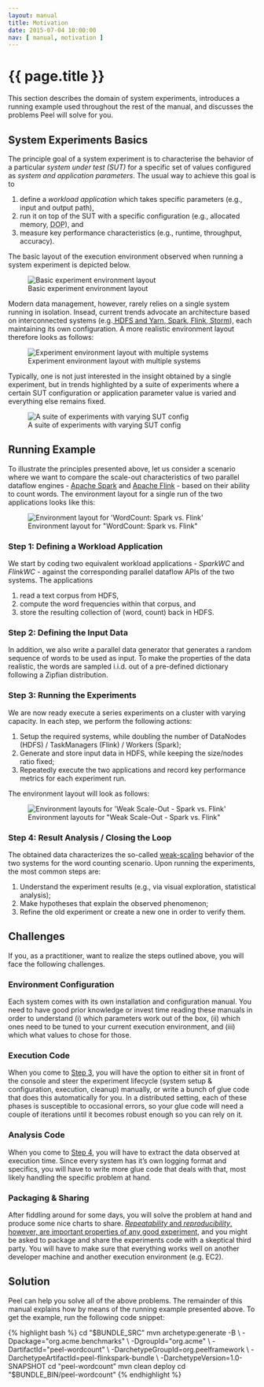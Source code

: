 ```yaml
---
layout: manual
title: Motivation
date: 2015-07-04 10:00:00
nav: [ manual, motivation ]
---
```


# {{ page.title }}

This section describes the domain of system experiments, introduces a running example used throughout the rest of the manual, and discusses the problems Peel will solve for you.

## System Experiments Basics

The principle goal of a system experiment is to characterise the behavior of a particular *system under test (SUT)* for a specific set of values configured as *system and application parameters*. The usual way to achieve this goal is to 

1. define a *workload application* which takes specific parameters (e.g., input and output path),
2. run it on top of the SUT with a specific configuration (e.g., allocated memory, <acronym title="degree of parallelism">DOP</acronym>), and 
3. measure key performance characteristics (e.g., runtime, throughput, accuracy). 

The basic layout of the execution environment observed when running a system experiment is depicted below.

<div class="row">
    <figure class="large-7 large-centered medium-8 medium-centered small-10 small-centered columns">
        <img src="{{ site.baseurl }}/img/env_basic_simple.svg" title="Basic experiment environment layout" alt="Basic experiment environment layout" /><br />
        <figcaption>Basic experiment environment layout</figcaption>
    </figure>
</div>

Modern data management, however, rarely relies on a single system running in isolation. Insead, current trends advocate an architecture based on interconnected systems (e.g.[ HDFS and Yarn](http://hadoop.apache.org),[ Spark](http://spark.apache.org/),[ Flink](http://flink.apache.org/),[ Storm](https://storm.apache.org/)), each maintaining its own configuration. A more realistic environment layout therefore looks as follows:

<div class="row">
    <figure class="large-7 large-centered medium-8 medium-centered small-10 small-centered columns">
        <img src="{{ site.baseurl }}/img/env_basic.svg" title="Experiment environment layout with multiple systems" alt="Experiment environment layout with multiple systems" /><br />
        <figcaption>Experiment environment layout with multiple systems</figcaption>
    </figure>
</div>

Typically, one is not just interested in the insight obtained by a single experiment, but in trends highlighted by a suite of experiments where a certain SUT configuration or application parameter value is varied and everything else remains fixed.

<div class="row">
    <figure class="large-9 large-centered medium-10 medium-centered small-12 small-centered columns">
        <img src="{{ site.baseurl }}/img/env_basic_series.svg" title="A suite of experiments with varying SUT config" alt="A suite of experiments with varying SUT config" /><br />
        <figcaption>A suite of experiments with varying SUT config</figcaption>
    </figure>
</div>

## Running Example

To illustrate the principles presented above, let us consider a scenario where we want to compare the scale-out characteristics of two parallel dataflow engines - [Apache Spark](http://spark.apache.org/) and [Apache Flink](http://flink.apache.org/) - based on their ability to count words. 
The environment layout for a single run of the two applications looks like this:

<div class="row">
    <figure class="large-7 large-centered medium-8 medium-centered small-10 small-centered columns">
        <img src="{{ site.baseurl }}/img/env_wc.svg" title="Environment layout for 'WordCount: Spark vs. Flink'" alt="Environment layout for 'WordCount: Spark vs. Flink'" /><br />
        <figcaption>Environment layout for "WordCount: Spark vs. Flink"</figcaption>
    </figure>
</div>

### Step 1: Defining a Workload Application

We start by coding two equivalent workload applications - *SparkWC* and *FlinkWC* - against the corresponding parallel dataflow APIs of the two systems. The applications

1. read a text corpus from HDFS, 
2. compute the word frequencies within that corpus, and 
3. store the resulting collection of (word, count) back in HDFS. 

### Step 2: Defining the Input Data

In addition, we also write a parallel data generator that generates a random sequence of words to be used as input. To make the properties of the data realistic, the words are sampled i.i.d. out of a pre-defined dictionary following a Zipfian distribution.

### Step 3: Running the Experiments

We are now ready execute a series experiments on a cluster with varying capacity. In each step, we perform the following actions:

1. Setup the required systems, while doubling the number of DataNodes (HDFS) / TaskManagers (Flink) / Workers (Spark);
2. Generate and store input data in HDFS, while keeping the size/nodes ratio fixed;
3. Repeatedly execute the two applications and record key performance metrics for each experiment run.

The environment layout will look as follows:

<div class="row">
    <figure class="large-9 large-centered medium-10 medium-centered small-12 small-centered columns">
        <img src="{{ site.baseurl }}/img/env_wc_series.svg" title="Environment layouts for 'Weak Scale-Out - Spark vs. Flink'" alt="Environment layouts for 'Weak Scale-Out - Spark vs. Flink'" /><br />
        <figcaption>Environment layouts for "Weak Scale-Out - Spark vs. Flink"</figcaption>
    </figure>
</div>

### Step 4: Result Analysis / Closing the Loop

The obtained data characterizes the so-called [weak-scaling](https://en.wikipedia.org/wiki/Scalability#Weak_versus_strong_scaling) behavior of the two systems for the word counting scenario. Upon running the experiments, the most common steps are:

1. Understand the experiment results (e.g., via visual exploration, statistical analysis);
2. Make hypotheses that explain the observed phenomenon;
3. Refine the old experiment or create a new one in order to verify them.

## Challenges

If you, as a practitioner, want to realize the steps outlined above, you will face the following challenges.

### Environment Configuration

Each system comes with its own installation and configuration manual. You need to have good prior knowledge or invest time reading these manuals in order to understand (i) which parameters work out of the box, (ii) which ones need to be tuned to your current execution environment, and (iii) which what values to chose for those.

### Execution Code

When you come to [Step 3](#step-3-running-the-experiments), you will have the option to either sit in front of the console and steer the experiment lifecycle (system setup & configuration, execution, cleanup) manually, or write a bunch of glue code that does this automatically for you. In a distributed setting, each of these phases is susceptible to occasional errors, so your glue code will need a couple of iterations until it becomes robust enough so you can rely on it.

### Analysis Code

When you come to [Step 4](#step-4-result-analysis--closing-the-loop), you will have to extract the data observed at execution time. Since every system has it’s own logging format and specifics, you will have to write more glue code that deals with that, most likely handling the specific problem at hand.

### Packaging &amp; Sharing

After fiddling around for some days, you will solve the problem at hand and produce some nice charts to share. [*Repeatability* and *reproducibility*, however, are important properties of any good experiment](http://www.tpc.org/tpctc/tpctc2009/tpctc2009-03.pdf), and you might be asked to package and share the experiments code with a skeptical third party. You will have to make sure that everything works well on another developer machine and another execution environment (e.g. EC2).

## Solution

Peel can help you solve all of the above problems. The remainder of this manual explains how by means of the running example presented above. To get the example, run the following code snippet:

{% highlight bash %}
cd "$BUNDLE_SRC"
mvn archetype:generate -B                         \
    -Dpackage="org.acme.benchmarks"               \
    -DgroupId="org.acme"                          \
    -DartifactId="peel-wordcount"                 \
    -DarchetypeGroupId=org.peelframework          \
    -DarchetypeArtifactId=peel-flinkspark-bundle  \
    -DarchetypeVersion=1.0-SNAPSHOT
cd "peel-wordcount"
mvn clean deploy
cd "$BUNDLE_BIN/peel-wordcount"
{% endhighlight %}